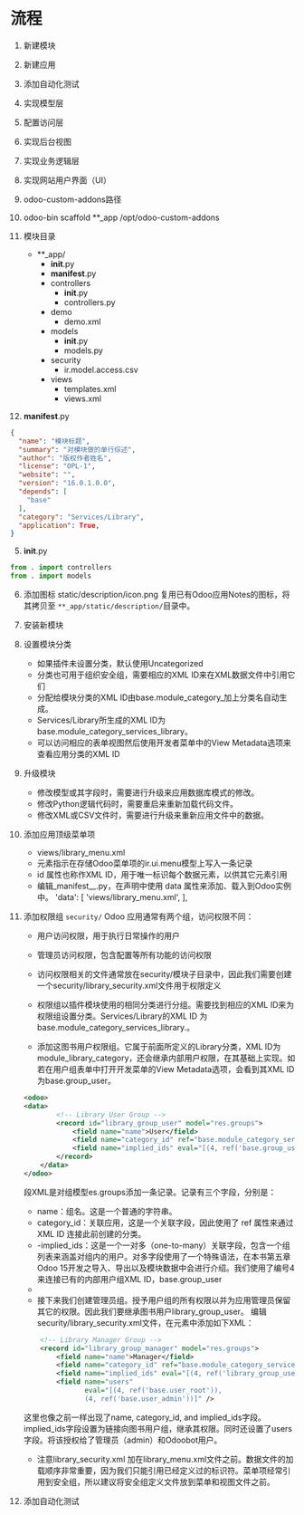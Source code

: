 # 流程

1. 新建模块
2. 新建应用
3. 添加自动化测试
4. 实现模型层
5. 配置访问层
6. 实现后台视图
7. 实现业务逻辑层
8. 实现网站用户界面（UI）


1. odoo-custom-addons路径
2. odoo-bin scaffold **_app /opt/odoo-custom-addons
3. 模块目录
    - **_app/
        - __init__.py
        - __manifest__.py
        - controllers
            - __init__.py
            - controllers.py
        - demo
            - demo.xml
        - models
            - __init__.py
            - models.py
        - security
            - ir.model.access.csv
        - views
            - templates.xml
            - views.xml
4. __manifest__.py

```json
{
  "name": "模块标题",
  "summary": "对模块做的单行综述",
  "author": "版权作者姓名",
  "license": "OPL-1",
  "website": "",
  "version": "16.0.1.0.0",
  "depends": [
    "base"
  ],
  "category": "Services/Library",
  "application": True,
}
```

5. __init__.py

```python
from . import controllers
from . import models
```

6. 添加图标
   static/description/icon.png
   复用已有Odoo应用Notes的图标，将其拷贝至 `**_app/static/description/`目录中。
7. 安装新模块

8. 设置模块分类
    - 如果插件未设置分类，默认使用Uncategorized
    - 分类也可用于组织安全组，需要相应的XML ID来在XML数据文件中引用它们
    - 分配给模块分类的XML ID由base.module_category_加上分类名自动生成。
    - Services/Library所生成的XML ID为base.module_category_services_library。
    - 可以访问相应的表单视图然后使用开发者菜单中的View Metadata选项来查看应用分类的XML ID
9. 升级模块
    - 修改模型或其字段时，需要进行升级来应用数据库模式的修改。
    - 修改Python逻辑代码时，需要重启来重新加载代码文件。
    - 修改XML或CSV文件时，需要进行升级来重新应用文件中的数据。
10. 添加应用顶级菜单项
    - views/library_menu.xml
    - <menuitem>元素指示在存储Odoo菜单项的ir.ui.menu模型上写入一条记录
    - id 属性也称作XML ID，用于唯一标识每个数据元素，以供其它元素引用
    - 编辑_manifest__.py，在声明中使用 data 属性来添加、载入到Odoo实例中。
      'data': [
      'views/library_menu.xml',
      ],
11. 添加权限组 `security/`
    Odoo 应用通常有两个组，访问权限不同：
    - 用户访问权限，用于执行日常操作的用户
    - 管理员访问权限，包含配置等所有功能的访问权限

    - 访问权限相关的文件通常放在security/模块子目录中，因此我们需要创建一个security/library_security.xml文件用于权限定义
    - 权限组以插件模块使用的相同分类进行分组。需要找到相应的XML ID来为权限组设置分类。Services/Library的XML ID
      为base.module_category_services_library.。
    - 添加这图书用户权限组。它属于前面所定义的Library分类，XML
      ID为module_library_category，还会继承内部用户权限，在其基础上实现。如若在用户组表单中打开开发菜单的View
      Metadata选项，会看到其XML ID为base.group_user。
    ```xml
    <odoo>
    <data>
            <!-- Library User Group -->
            <record id="library_group_user" model="res.groups">
                <field name="name">User</field>
                <field name="category_id" ref="base.module_category_services_library" />
                <field name="implied_ids" eval="[(4, ref('base.group_user'))]" />
            </record>
        </data>
    </odoo>
    ```
    段XML是对组模型es.groups添加一条记录。记录有三个字段，分别是：
    - name：组名。这是一个普通的字符串。
    - category_id：关联应用，这是一个关联字段，因此使用了 ref 属性来通过 XML ID 连接此前创建的分类。
    - -implied_ids：这是一个一对多（one-to-many）关联字段，包含一个组列表来涵盖对组内的用户。对多字段使用了一个特殊语法，在本书第五章
      Odoo 15开发之导入、导出以及模块数据中会进行介绍。我们使用了编号4来连接已有的内部用户组XML ID，base.group_user
    -
    - 接下来我们创建管理员组。授予用户组的所有权限以并为应用管理员保留其它的权限。因此我们要继承图书用户library_group_user。
      编辑security/library_security.xml文件，在<odoo>元素中添加如下XML：
    ```xml
        <!-- Library Manager Group -->
        <record id="library_group_manager" model="res.groups">
            <field name="name">Manager</field>
            <field name="category_id" ref="base.module_category_services_library" />
            <field name="implied_ids" eval="[(4, ref('library_group_user'))]" />
            <field name="users" 
                   eval="[(4, ref('base.user_root')), 
                   (4, ref('base.user_admin'))]" />
    ```
    这里也像之前一样出现了name, category_id, and
    implied_ids字段。implied_ids字段设置为链接向图书用户组，继承其权限。同时还设置了users字段。将该授权给了管理员（admin）和Odoobot用户。
    - 注意library_security.xml
      加在library_menu.xml文件之前。数据文件的加载顺序非常重要，因为我们只能引用已经定义过的标识符。菜单项经常引用到安全组，所以建议将安全组定义文件放到菜单和视图文件之前。
12. 添加自动化测试
